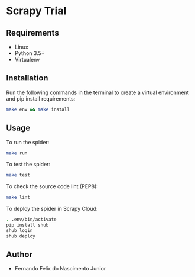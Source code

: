 # Scrapy Trial

## Requirements

- Linux
- Python 3.5+
- Virtualenv

## Installation

Run the following commands in the terminal to create a virtual environment and pip install requirements:
```sh
make env && make install
```

## Usage

To run the spider:
```sh
make run
```

To test the spider:
```sh
make test
```

To check the source code lint (PEP8):
```sh
make lint
```

To deploy the spider in Scrapy Cloud:
```sh
. .env/bin/activate
pip install shub
shub login
shub deploy
```

## Author

- Fernando Felix do Nascimento Junior

